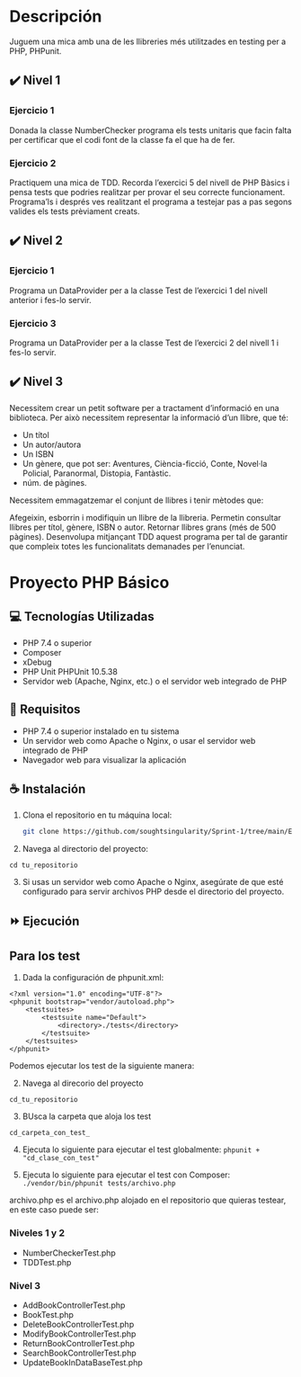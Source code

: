 # Descripción
Juguem una mica amb una de les llibreries més utilitzades en testing per a PHP, PHPunit.

## ✔️ Nivel 1

### Ejercicio 1
Donada la classe NumberChecker programa els tests unitaris que facin falta per certificar que el codi font de la classe fa el que ha de fer.

### Ejercicio 2
Practiquem una mica de TDD. Recorda l’exercici 5 del nivell de PHP Bàsics i pensa tests que podries realitzar per provar el seu correcte funcionament. Programa’ls i després ves realitzant el programa a testejar pas a pas segons valides els tests prèviament creats.

## ✔️ Nivel 2

### Ejercicio 1
Programa un DataProvider per a la classe Test de l’exercici 1 del nivell anterior i fes-lo servir.

### Ejercicio 3
Programa un DataProvider per a la classe Test de l’exercici 2 del nivell 1 i fes-lo servir.

## ✔️ Nivel 3 
Necessitem crear un petit software per a tractament d’informació en una biblioteca. Per això necessitem representar la informació d’un llibre, que té:

- Un títol
- Un autor/autora
- Un ISBN
- Un gènere, que pot ser: Aventures, Ciència-ficció, Conte, Novel·la Policial, Paranormal, Distopia, Fantàstic.
- núm. de pàgines.

Necessitem emmagatzemar el conjunt de llibres i tenir mètodes que:

Afegeixin, esborrin i modifiquin un llibre de la llibreria.
Permetin consultar llibres per títol, gènere, ISBN o autor.
Retornar llibres grans (més de 500 pàgines).
Desenvolupa mitjançant TDD aquest programa per tal de garantir que compleix totes les funcionalitats demanades per l’enunciat.

# Proyecto PHP Básico

## 💻 Tecnologías Utilizadas

- PHP 7.4 o superior
- Composer 
- xDebug
- PHP Unit PHPUnit 10.5.38
- Servidor web (Apache, Nginx, etc.) o el servidor web integrado de PHP

## 🔑 Requisitos

- PHP 7.4 o superior instalado en tu sistema
- Un servidor web como Apache o Nginx, o usar el servidor web integrado de PHP
- Navegador web para visualizar la aplicación

## ☕ Instalación

1. Clona el repositorio en tu máquina local:
   ```sh
   git clone https://github.com/soughtsingularity/Sprint-1/tree/main/Entrega_7_PHP_Test

2. Navega al directorio del proyecto:

```cd tu_repositorio```

3. Si usas un servidor web como Apache o Nginx, asegúrate de que esté configurado para servir archivos PHP desde el directorio del proyecto.

## ⏩ Ejecución

## Para los test

1. Dada la configuración de phpunit.xml:

```
<?xml version="1.0" encoding="UTF-8"?>
<phpunit bootstrap="vendor/autoload.php">
    <testsuites>
        <testsuite name="Default">
            <directory>./tests</directory>
        </testsuite>
    </testsuites>
</phpunit>

```

Podemos ejecutar los test de la siguiente manera:

2. Navega al direcorio del proyecto

```cd_tu_repositorio```

3. BUsca la carpeta que aloja los test

```cd_carpeta_con_test_```

4. Ejecuta lo siguiente para ejecutar el test globalmente:
```phpunit + "cd_clase_con_test"```

5. Ejecuta lo siguiente para ejecutar el test con Composer:
```./vendor/bin/phpunit tests/archivo.php```

archivo.php es el archivo.php alojado en el repositorio que quieras testear, en este caso puede ser:

### Niveles 1 y 2

- NumberCheckerTest.php
- TDDTest.php

### Nivel 3

- AddBookControllerTest.php
- BookTest.php
- DeleteBookControllerTest.php
- ModifyBookControllerTest.php
- ReturnBookControllerTest.php
- SearchBookControllerTest.php
- UpdateBookInDataBaseTest.php
